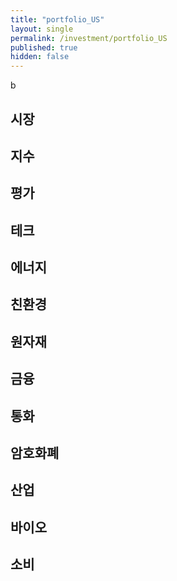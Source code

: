 ```yaml
---
title: "portfolio_US"
layout: single
permalink: /investment/portfolio_US
published: true
hidden: false
---
```


<head>
  <base target="_blank">
</head>

b

## 시장

<script type="text/javascript" src="https://s3.tradingview.com/external-embedding/embed-widget-market-quotes.js" async>
{
  "width": "600",
  "height": "600",
  "symbolsGroups": [
	{
	  "symbols": [
		{"name": "AMEX:VT",   "displayName": "VT	\t\t| 전세계"        },
		{"name": "AMEX:EDC",  "displayName": "EDC  | 신흥   | +3X" },
		{"name": "AMEX:EDZ",  "displayName": "EDZ  | 신흥   | -3X" },
		{"name": "AMEX:INDL", "displayName": "INDL | 인도   | +3X" },
		{"name": "AMEX:RUSL", "displayName": "RUSL | 러시아  | +2X" },
		{"name": "AMEX:YINN", "displayName": "YINN | 중국   | +3X" },
		{"name": "AMEX:YANG", "displayName": "YANG | 중국   | -3X" },
		{"name": "AMEX:KORU", "displayName": "KORU | 한국   | +3X" },
		{"name": "AMEX:MEXX", "displayName": "MEXX | 멕시코  | +3X" },
		{"name": "AMEX:UBR",  "displayName": "UBR  | 브라질  | +2X" },
		{"name": "AMEX:BZQ",  "displayName": "BZQ  | 브라질  | -2X" },
		{"name": "AMEX:EURL", "displayName": "EURL | 유럽   | +3X" },
		{"name": "AMEX:EFO",  "displayName": "EFO  | EAFE  | +2X" },
		{"name": "AMEX:EFU",  "displayName": "EFU  | EAFE  | -2X" }
	  ]
	}
  ],
  "showSymbolLogo": false,
  "colorTheme": "dark",
  "isTransparent": false,
  "locale": "en"
}
</script>

## 지수

<script type="text/javascript" src="https://s3.tradingview.com/external-embedding/embed-widget-market-quotes.js" async>
{
  "width": "600",
  "height": "500",
  "symbolsGroups": [
	{
	  "symbols": [
		{"name": "AMEX:UDOW",     "displayName": "UDOW | 다우존스  | +3X" },
		{"name": "AMEX:SDOW",     "displayName": "SDOW | 다우존스  | -3X" },
		{"name": "NASDAQ:TQQQ",   "displayName": "TQQQ | 나스닥    | +3X" },
		{"name": "NASDAQ:SQQQ",   "displayName": "SQQQ | 나스닥    | -3X" },
		{"name": "AMEX:UPRO",     "displayName": "UPRO | S&P500  | +3X" },
		{"name": "AMEX:SPXU",     "displayName": "SPXU | S&P500  | -3X" },
		{"name": "AMEX:URTY",     "displayName": "URTY | 러셀2000 | +3X" },
		{"name": "AMEX:SRTY",     "displayName": "SRTY | 러셀2000 | -3X" },
		{"name": "AMEX:TNA",      "displayName": "TNA  | 소형     | +3X" },
		{"name": "AMEX:TZA",      "displayName": "TZA  | 소형     | -3X" },
		{"name": "AMEX:SVXY",     "displayName": "SVXY | VIX     | -X"  },
		{"name": "AMEX:UVXY",     "displayName": "UVXY | VIX     | +X"  }
	  ]
	}
  ],
  "showSymbolLogo": false,
  "colorTheme": "dark",
  "isTransparent": false,
  "locale": "en"
}
</script>

## 평가

<script type="text/javascript" src="https://s3.tradingview.com/external-embedding/embed-widget-market-quotes.js" async>
{
  "width": "600",
  "height": "500",
  "symbolsGroups": [
	{
	  "symbols": [
		{"name": "AMEX:HIBL",   "displayName": "HIBL | S&P500 하이 베타 | +3X"         },
		{"name": "AMEX:HIBS",   "displayName": "HIBS | S&P500 하이 베타 | -3X"         },
		{"name": "AMEX:ARKK",   "displayName": "ARKK | 혁신            | +X"          },
		{"name": "NASDAQ:SARK", "displayName": "SARK | 혁신            | -X"          },
		{"name": "AMEX:IWF",    "displayName": "IWF  | 성장            | 대형"         },
		{"name": "AMEX:USMV",   "displayName": "USMV | 성장            | 저변동"        },
		{"name": "AMEX:AVUS",   "displayName": "AVUS | 가치            | 종합"         },
		{"name": "AMEX:VTV",    "displayName": "VTV  | 가치            | 대형"         },
		{"name": "AMEX:SWAN",   "displayName": "SWAN | 방어            | 채권+옵션"     },
		{"name": "AMEX:DMRL",   "displayName": "DMRL | 방어            | 주식+채권+현금" },
		{"name": "AMEX:NTSX",   "displayName": "NTSX | 방어            | 주식+채권"     }
	  ]
	}
  ],
  "showSymbolLogo": false,
  "colorTheme": "dark",
  "isTransparent": false,
  "locale": "en"
}
</script>

## 테크

<script type="text/javascript" src="https://s3.tradingview.com/external-embedding/embed-widget-market-quotes.js" async>
{
  "width": "600",
  "height": "500",
  "symbolsGroups": [
	{
	  "symbols": [
		{"name": "AMEX:TECL",     "displayName": "TECL | 테크   | +3X"    },
		{"name": "AMEX:TECS",     "displayName": "TECS | 테크   | -3X"    },
		{"name": "AMEX:FNGU",     "displayName": "FNGU | FANG  | +3X"    },
		{"name": "AMEX:FNGD",     "displayName": "FNGD | FANG  | -3X"    },
		{"name": "AMEX:SOXL",     "displayName": "SOXL | 반도체  | +3X"   },
		{"name": "AMEX:SOXS",     "displayName": "SOXS | 반도체  | -3X"   },
		{"name": "AMEX:UBOT",     "displayName": "UBOT | 로봇/AI"         },
		{"name": "AMEX:XLC",      "displayName": "XLC  | 통신"            },
		{"name": "AMEX:KARS",     "displayName": "KARS | 미래차 | 종합"    },
		{"name": "NASDAQ:DRIV",   "displayName": "DRIV | 미래차 | 자율주행" },
		{"name": "AMEX:METV",     "displayName": "METV | 메타버스"         }
	  ]
	}
  ],
  "showSymbolLogo": false,
  "colorTheme": "dark",
  "isTransparent": false,
  "locale": "en"
}
</script>

## 에너지

<script type="text/javascript" src="https://s3.tradingview.com/external-embedding/embed-widget-market-quotes.js" async>
{
  "width": "600",
  "height": "550",
  "symbolsGroups": [
	{
	  "symbols": [
		{"name": "AMEX:GUSH",   "displayName": "GUSH | 석유/가스 | +2X" },
		{"name": "AMEX:DRIP",   "displayName": "DRIP | 석유/가스 | -2X" },
		{"name": "AMEX:UCO",    "displayName": "UCO  | 석유     | +2X" },
		{"name": "AMEX:SCO",    "displayName": "SCO  | 석유     | -2X" },
		{"name": "AMEX:NRGU",   "displayName": "NRGU | 석유 업체 | +3X" },
		{"name": "AMEX:NRGD",   "displayName": "NRGD | 석유 업체 | -3X" },
		{"name": "AMEX:BOIL",   "displayName": "BOIL | 가스     | +2X" },
		{"name": "AMEX:KOLD",   "displayName": "KOLD | 가스     | -2X" },
		{"name": "AMEX:ERX",    "displayName": "ERX  | 에너지    | +2X" },
		{"name": "AMEX:ERY",    "displayName": "ERY  | 에너지    | -2X" },
		{"name": "AMEX:PXE",    "displayName": "PXE  | 에너지 생산"      },
		{"name": "AMEX:UPW",    "displayName": "UPW  | 유틸리티  | +2X" },
		{"name": "AMEX:SDP",    "displayName": "SDP  | 유틸리티  | -2X" }
	  ]
	}
  ],
  "showSymbolLogo": false,
  "colorTheme": "dark",
  "isTransparent": false,
  "locale": "en"
}
</script>

## 친환경

<script type="text/javascript" src="https://s3.tradingview.com/external-embedding/embed-widget-market-quotes.js" async>
{
  "width": "600",
  "height": "450",
  "symbolsGroups": [
	{
	  "symbols": [
		{"name": "NASDAQ:ICLN",     "displayName": "ICLN | 종합   | 세계"   },
		{"name": "NASDAQ:QCLN",     "displayName": "QCLN | 종합   | 미국"   },
		{"name": "AMEX:TAN",        "displayName": "TAN  | 에너지 | 태양"   },
		{"name": "AMEX:FAN",        "displayName": "FAN  | 에너지 | 풍력"   },
		{"name": "NASDAQ:PHO",      "displayName": "PHO  | 에너지 | 수자원" },
		{"name": "NASDAQ:HYDR",     "displayName": "HYDR | 에너지 | 수소"   },
		{"name": "AMEX:CRBN",       "displayName": "CRBN | 탄소   | 저탄소" },
		{"name": "AMEX:KRBN",       "displayName": "KRBN | 탄소   | 배출권" },
		{"name": "AMEX:LIT",        "displayName": "LIT  | 배터리 | 리튬"   },
		{"name": "NASDAQ:GRID",     "displayName": "GRID | 배터리 | 그리드" }
	  ]
	}
  ],
  "showSymbolLogo": false,
  "colorTheme": "dark",
  "isTransparent": false,
  "locale": "en"
}
</script>

## 원자재

<script type="text/javascript" src="https://s3.tradingview.com/external-embedding/embed-widget-market-quotes.js" async>
{
  "width": "600",
  "height": "500",
  "symbolsGroups": [
	{
	  "symbols": [
		{"name": "AMEX:UGL",     "displayName": "UGL  | 금   | +2X" },
		{"name": "AMEX:GLL",     "displayName": "GLL  | 금   | -2X" },
		{"name": "AMEX:NUGT",    "displayName": "NUGT | 금광 | +2X" },
		{"name": "AMEX:DUST",    "displayName": "DUST | 금광 | -2X" },
		{"name": "AMEX:AGQ",     "displayName": "AGQ  | 은   | +2X" },
		{"name": "AMEX:ZSL",     "displayName": "ZSL  | 은   | -2X" },
		{"name": "AMEX:JJT",     "displayName": "JJT  | 주석"       },
		{"name": "AMEX:LD",      "displayName": "LD   | 납"         },
		{"name": "AMEX:URNM",    "displayName": "URNM | 우라늄"      },
		{"name": "AMEX:REMX",    "displayName": "REMX | 희토류"      },
		{"name": "AMEX:JO",      "displayName": "JO   | 커피"       }
	  ]
	}
  ],
  "showSymbolLogo": false,
  "colorTheme": "dark",
  "isTransparent": false,
  "locale": "en"
}
</script>

## 금융

<script type="text/javascript" src="https://s3.tradingview.com/external-embedding/embed-widget-market-quotes.js" async>
{
  "width": "600",
  "height": "350",
  "symbolsGroups": [
	{
	  "symbols": [
		{"name": "AMEX:FAS",        "displayName": "FAS  | 금융    | +3X" },
		{"name": "AMEX:FAX",        "displayName": "FAX  | 금융    | -3X" },
		{"name": "AMEX:BNKU",       "displayName": "BNKU | 대형은행 | +3X" },
		{"name": "AMEX:BNKD",       "displayName": "BNKD | 대형은행 | -3X" },
		{"name": "AMEX:DPST",       "displayName": "DPST | 지역은행 | +3X" },
		{"name": "AMEX:IPO",        "displayName": "IPO  | IPO"          },
		{"name": "NASDAQ:FINX",     "displayName": "FINX | 핀테크"         },
		{"name": "AMEX:ARKF",       "displayName": "ARKF | 핀테크"         }
	  ]
	}
  ],
  "showSymbolLogo": false,
  "colorTheme": "dark",
  "isTransparent": false,
  "locale": "en"
}
</script>

## 통화

<script type="text/javascript" src="https://s3.tradingview.com/external-embedding/embed-widget-market-quotes.js" async>
{
  "width": "600",
  "height": "500",
  "symbolsGroups": [
	{
	  "symbols": [
		{"name": "AMEX:TMF",     "displayName": "TMF | 채권(20y) | +3X"   },
		{"name": "AMEX:TMV",     "displayName": "TMV | 채권(20y) | -3X"   },
		{"name": "AMEX:TYD",     "displayName": "TYD | 채권(10y) | +3X"   },
		{"name": "AMEX:TYO",     "displayName": "TYO | 채권(10y) | -3X"   },
		{"name": "AMEX:DBV",     "displayName": "DBV | 외환      | G10"   },
		{"name": "AMEX:FXE",     "displayName": "FXE | 외환      | 유로"   },
		{"name": "AMEX:FXC",     "displayName": "FXC | 외환      | 캐나다" },
		{"name": "AMEX:FXB",     "displayName": "FXB | 외환      | 영국"   },
		{"name": "AMEX:FXF",     "displayName": "FXF | 외환      | 스위스" },
		{"name": "AMEX:FXA",     "displayName": "FXA | 외환      | 호주"   },
		{"name": "AMEX:FXY",     "displayName": "FXY | 외환      | 일본"   }
	  ]
	}
  ],
  "showSymbolLogo": false,
  "colorTheme": "dark",
  "isTransparent": false,
  "locale": "en"
}
</script>

## 암호화폐

<script type="text/javascript" src="https://s3.tradingview.com/external-embedding/embed-widget-market-quotes.js" async>
{
  "width": "600",
  "height": "300",
  "symbolsGroups": [
	{
	  "symbols": [
		{"name": "AMEX:BITO",     "displayName": "BITO | 비트코인"     },
		{"name": "AMEX:BITQ",     "displayName": "BITQ | 암호화폐 기업" },
		{"name": "AMEX:BLOK",     "displayName": "BLOK | 블록체인 기업" },
		{"name": "NASDAQ:BLCN",   "displayName": "BLCN | 블록체인 기업" },
		{"name": "NASDAQ:LEGR",   "displayName": "LEGR | 블록체인 기업" },
		{"name": "NASDAQ:BKCH",   "displayName": "BKCH | 블록체인 기업" }
	  ]
	}
  ],
  "showSymbolLogo": false,
  "colorTheme": "dark",
  "isTransparent": false,
  "locale": "en"
}
</script>

## 산업

<script type="text/javascript" src="https://s3.tradingview.com/external-embedding/embed-widget-market-quotes.js" async>
{
  "width": "600",
  "height": "450",
  "symbolsGroups": [
	{
	  "symbols": [
		{"name": "AMEX:ARKX",     "displayName": "ARKX | 항공/우주"       },
		{"name": "AMEX:JETS",     "displayName": "JETS | 항공/세계"       },
		{"name": "AMEX:DFEN",     "displayName": "DFEN | 항공/국방 | +3X" },
		{"name": "AMEX:DUSL",     "displayName": "DUSL | 산업     | +3X" },
		{"name": "AMEX:PAVE",     "displayName": "PAVE | 인프라"          },
		{"name": "AMEX:NAIL",     "displayName": "NAIL | 건축     | +3X" },
		{"name": "AMEX:DRN",      "displayName": "DRN  | 부동산    | +3X" },
		{"name": "AMEX:DRV",      "displayName": "DRV  | 부동산    | -3X" },
		{"name": "AMEX:TPOR",     "displayName": "TPOR | 운송     | +3X" },
		{"name": "AMEX:BDRY",     "displayName": "BDRY | 벌크 화물"       }
	  ]
	}
  ],
  "showSymbolLogo": false,
  "colorTheme": "dark",
  "isTransparent": false,
  "locale": "en"
}
</script>

## 바이오

<script type="text/javascript" src="https://s3.tradingview.com/external-embedding/embed-widget-market-quotes.js" async>
{
  "width": "600",
  "height": "250",
  "symbolsGroups": [
	{
	  "symbols": [
		{"name": "AMEX:LABU",     "displayName": "LABU | 바이오   | +3X" },
		{"name": "AMEX:LABD",     "displayName": "LABD | 바이오   | -3X" },
		{"name": "AMEX:PILL",     "displayName": "PILL | 제약    | +3X" },
		{"name": "AMEX:CURE",     "displayName": "CURE | 헬스케어 | +3X" },
		{"name": "AMEX:ARKG",     "displayName": "ARKG | 유전공학"       }
	  ]
	}
  ],
  "showSymbolLogo": false,
  "colorTheme": "dark",
  "isTransparent": false,
  "locale": "en"
}
</script>


## 소비

<script type="text/javascript" src="https://s3.tradingview.com/external-embedding/embed-widget-market-quotes.js" async>
{
  "width": "600",
  "height": "350",
  "symbolsGroups": [
	{
	  "symbols": [
		{"name": "AMEX:RETL",     "displayName": "RETL | 생필품    | +3X" },
		{"name": "AMEX:XLP",      "displayName": "XLP  | 필수소비재"       },
		{"name": "AMEX:WANT",     "displayName": "WANT | 자유소비재 | +3X" },
		{"name": "AMEX:LUXE",     "displayName": "LUXE | 명품"            },
		{"name": "AMEX:IYC",      "displayName": "IYC  | 소비자 서비스"     },
		{"name": "AMEX:UGE",      "displayName": "UGE  | 소비재 | +2X"    },
		{"name": "AMEX:SZK",      "displayName": "SZK  | 소비재 | -2X"    },
		{"name": "NASDAQ:ESPO",   "displayName": "ESPO | 게임"            }
	  ]
	}
  ],
  "showSymbolLogo": false,
  "colorTheme": "dark",
  "isTransparent": false,
  "locale": "en"
}
</script>
